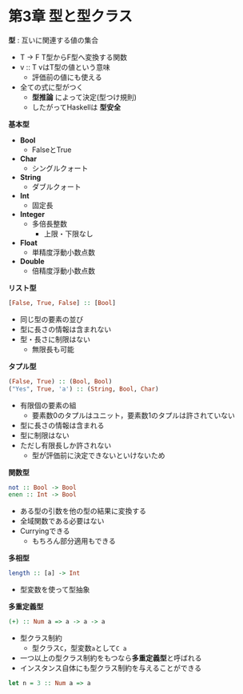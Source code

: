 # 第3章 型と型クラス

**型** : 互いに関連する値の集合
 - T -> F T型からF型へ変換する関数
 - v :: T vはT型の値という意味
   - 評価前の値にも使える
 - 全ての式に型がつく
   - **型推論** によって決定(型つけ規則)
   - したがってHaskellは **型安全**

**基本型**
 - **Bool**
   - FalseとTrue
 - **Char**
   - シングルクォート
 - **String**
   - ダブルクォート
 - **Int**
   - 固定長
 - **Integer**
   - 多倍長整数
     - 上限・下限なし
 - **Float**
   - 単精度浮動小数点数
 - **Double**
   - 倍精度浮動小数点数

**リスト型**
 ```haskell
 [False, True, False] :: [Bool]
 ```
 - 同じ型の要素の並び
 - 型に長さの情報は含まれない
 - 型・長さに制限はない
   - 無限長も可能

**タプル型**
```haskell
(False, True) :: (Bool, Bool)
("Yes", True, 'a') :: (String, Bool, Char)
```
 - 有限個の要素の組
   - 要素数0のタプルはユニット，要素数1のタプルは許されていない
 - 型に長さの情報は含まれる
 - 型に制限はない
 - ただし有限長しか許されない 
   - 型が評価前に決定できないといけないため

**関数型**
```haskell
not :: Bool -> Bool
enen :: Int -> Bool
```
 - ある型の引数を他の型の結果に変換する
 - 全域関数である必要はない
 - Curryingできる
   - もちろん部分適用もできる

**多相型**
```haskell
length :: [a] -> Int
```
 - 型変数を使って型抽象

**多重定義型**
```haskell
(+) :: Num a => a -> a -> a
```
 - 型クラス制約
   - 型クラス`C`，型変数`a`として`C a`
 - 一つ以上の型クラス制約をもつなら**多重定義型**と呼ばれる
 - インスタンス自体にも型クラス制約を与えることができる
```haskell
let n = 3 :: Num a => a
```